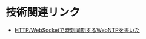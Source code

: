 # 技術関連リンク

- [HTTP/WebSocketで時刻同期するWebNTPを書いた](https://shogo82148.github.io/blog/2017/03/11/go-webntp/)
